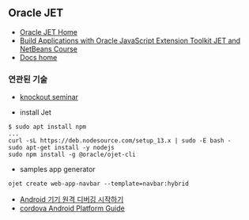 ## Oracle JET
* [Oracle JET Home](https://www.oracle.com/webfolder/technetwork/jet/index.html)
* [Build Applications with Oracle JavaScript Extension Toolkit JET and NetBeans Course](https://apexapps.oracle.com/pls/apex/f?p=44785:141:100279372810182::::P141_PAGE_ID,P141_SECTION_ID:495,3581)
* [Docs home](https://docs.oracle.com/en/middleware/developer-tools/jet/8.2/develop/getting-started-oracle-javascript-extension-toolkit-jet.html)
### 연관된 기술
* [knockout seminar](https://channel9.msdn.com/Events/MIX/MIX11/FRM08)

* install Jet
```
$ sudo apt install npm
...
curl -sL https://deb.nodesource.com/setup_13.x | sudo -E bash -
sudo apt-get install -y nodejs
sudo npm install -g @oracle/ojet-cli
```
<!---
#sudo npm install -g yo  grunt-cli bower
#sudo  npm list -g --depth=0
#sudo npm install -g generator-oraclejet
#sudo npm install -g   cordova
#sudo curl -sL https://dl.yarnpkg.com/debian/pubkey.gpg | sudo apt-key add -
#     echo "deb https://dl.yarnpkg.com/debian/ stable main" | sudo tee /etc/apt/sources.list.d/yarn.list
#     sudo apt-get update && sudo apt-get install yarn
-->

* samples app generator
```
ojet create web-app-navbar --template=navbar:hybrid
```
* [Android 기기 원격 디버깅 시작하기](https://developers.google.com/web/tools/chrome-devtools/remote-debugging?utm_campaign=2016q3&utm_medium=redirect&utm_source=dcc)
* [cordova Android Platform Guide](https://cordova.apache.org/docs/en/latest/guide/platforms/android/index.html)
